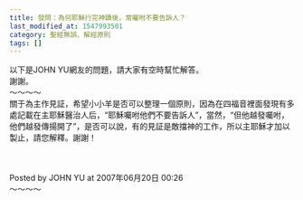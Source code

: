 ```yaml
---
title: 發問：為何耶穌行完神蹟後，常囑咐不要告訴人？
last_modified_at: 1547993501
category: 聖經無誤、解經原則
tags: []
---
```


以下是JOHN YU網友的問題，請大家有空時幫忙解答。<br>謝謝。<br><!--more-->～～～～<br>關于為主作見証，希望小小羊是否可以整理一個原則，因為在四福音裡面發現有多處記載在主耶穌醫治人后，“耶穌囑咐他們不要告訴人”，當然，“但他越發囑咐，他們越發傳揚開了”，是否可以說，有的見証是敵擋神的工作，所以主耶穌才加以製止，請您解釋。謝謝！<br><br><br><br>Posted by JOHN YU at 2007年06月20日 00:26 <br>～～～～<br>

